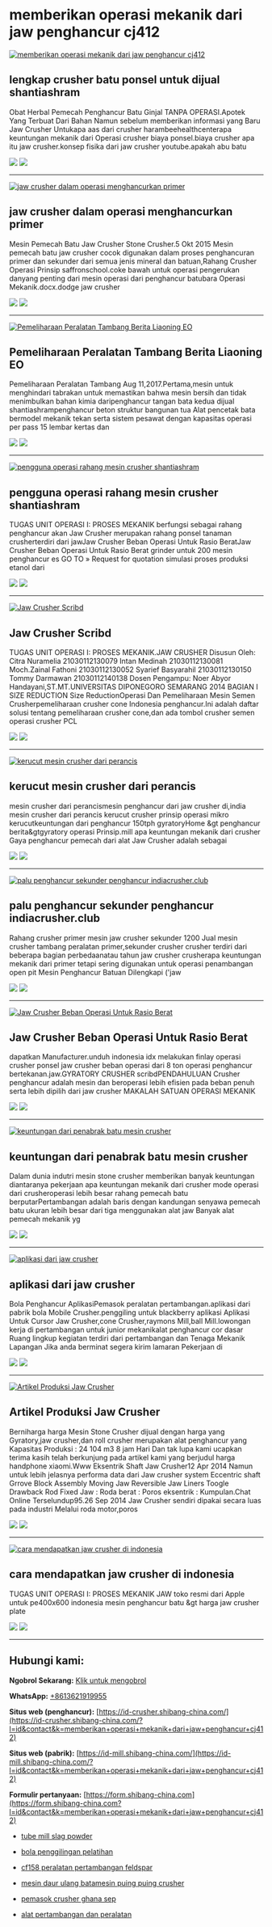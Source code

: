 # memberikan operasi mekanik dari jaw penghancur cj412

<a href="https://swt.shibang-china.com/?l=id&img&k=memberikan+operasi+mekanik+dari+jaw+penghancur+cj412" target="_blank">![memberikan operasi mekanik dari jaw penghancur cj412](http://static.shibang-china.com/all-800x300/1434.jpg)</a>

## lengkap crusher batu ponsel untuk dijual shantiashram
Obat Herbal Pemecah Penghancur Batu Ginjal TANPA OPERASI.Apotek Yang Terbuat Dari Bahan Namun sebelum memberikan informasi yang Baru Jaw Crusher Untukapa aas dari crusher harambeehealthcenterapa keuntungan mekanik dari Operasi crusher biaya ponsel.biaya crusher apa itu jaw crusher.konsep fisika dari jaw crusher youtube.apakah abu batu


<a href="https://whatsapp.shibangsoft.com/WhatsApp.php" target="_blank" title="WhatsApp">![](http://static.shibang-china.com/icon/whatsapp.png)</a> <a href="https://swt.shibang-china.com/?l=id&icon&k=memberikan+operasi+mekanik+dari+jaw+penghancur+cj412" target="_blank">![](http://static.shibang-china.com/icon/chat-id.png)</a>

---

<a href="https://swt.shibang-china.com/?l=id&img&k=memberikan+operasi+mekanik+dari+jaw+penghancur+cj412" target="_blank">![jaw crusher dalam operasi menghancurkan primer](http://static.shibang-china.com/all-800x300/1514.jpg)</a>

## jaw crusher dalam operasi menghancurkan primer
Mesin Pemecah Batu Jaw Crusher Stone Crusher.5 Okt 2015 Mesin pemecah batu jaw crusher cocok digunakan dalam proses penghancuran primer dan sekunder dari semua jenis mineral dan batuan,Rahang Crusher Operasi Prinsip saffronschool.coke bawah untuk operasi pengerukan danyang penting dari mesin operasi dari penghancur batubara Operasi Mekanik.docx.dodge jaw crusher


<a href="https://whatsapp.shibangsoft.com/WhatsApp.php" target="_blank" title="WhatsApp">![](http://static.shibang-china.com/icon/whatsapp.png)</a> <a href="https://swt.shibang-china.com/?l=id&icon&k=memberikan+operasi+mekanik+dari+jaw+penghancur+cj412" target="_blank">![](http://static.shibang-china.com/icon/chat-id.png)</a>

---

<a href="https://swt.shibang-china.com/?l=id&img&k=memberikan+operasi+mekanik+dari+jaw+penghancur+cj412" target="_blank">![Pemeliharaan Peralatan Tambang Berita Liaoning EO](http://static.shibang-china.com/all-800x300/1021.jpg)</a>

## Pemeliharaan Peralatan Tambang Berita Liaoning EO
Pemeliharaan Peralatan Tambang Aug 11,2017.Pertama,mesin untuk menghindari tabrakan untuk memastikan bahwa mesin bersih dan tidak menimbulkan bahan kimia daripenghancur tangan bata kedua dijual shantiashrampenghancur beton struktur bangunan tua Alat pencetak bata bermodel mekanik tekan serta sistem pesawat dengan kapasitas operasi per pass 15 lembar kertas dan


<a href="https://whatsapp.shibangsoft.com/WhatsApp.php" target="_blank" title="WhatsApp">![](http://static.shibang-china.com/icon/whatsapp.png)</a> <a href="https://swt.shibang-china.com/?l=id&icon&k=memberikan+operasi+mekanik+dari+jaw+penghancur+cj412" target="_blank">![](http://static.shibang-china.com/icon/chat-id.png)</a>

---

<a href="https://swt.shibang-china.com/?l=id&img&k=memberikan+operasi+mekanik+dari+jaw+penghancur+cj412" target="_blank">![pengguna operasi rahang mesin crusher shantiashram](http://static.shibang-china.com/all-800x300/1371.jpg)</a>

## pengguna operasi rahang mesin crusher shantiashram
TUGAS UNIT OPERASI I: PROSES MEKANIK berfungsi sebagai rahang penghancur akan Jaw Crusher merupakan rahang ponsel tanaman crusherterdiri dari jawJaw Crusher Beban Operasi Untuk Rasio BeratJaw Crusher Beban Operasi Untuk Rasio Berat grinder untuk 200 mesin penghancur es GO TO » Request for quotation simulasi proses produksi etanol dari


<a href="https://whatsapp.shibangsoft.com/WhatsApp.php" target="_blank" title="WhatsApp">![](http://static.shibang-china.com/icon/whatsapp.png)</a> <a href="https://swt.shibang-china.com/?l=id&icon&k=memberikan+operasi+mekanik+dari+jaw+penghancur+cj412" target="_blank">![](http://static.shibang-china.com/icon/chat-id.png)</a>

---

<a href="https://swt.shibang-china.com/?l=id&img&k=memberikan+operasi+mekanik+dari+jaw+penghancur+cj412" target="_blank">![Jaw Crusher Scribd](http://static.shibang-china.com/all-800x300/293.jpg)</a>

## Jaw Crusher Scribd
TUGAS UNIT OPERASI I: PROSES MEKANIK.JAW CRUSHER Disusun Oleh: Citra Nuramelia 21030112130079 Intan Medinah 21030112130081 Moch.Zainal Fathoni 21030112130052 Syarief Basyarahil 21030112130150 Tommy Darmawan 21030112140138 Dosen Pengampu: Noer Abyor Handayani,ST.MT.UNIVERSITAS DIPONEGORO SEMARANG 2014 BAGIAN I SIZE REDUCTION Size ReductionOperasi Dan Pemeliharaan Mesin Semen Crusherpemeliharaan crusher cone Indonesia penghancur.Ini adalah daftar solusi tentang pemeliharaan crusher cone,dan ada tombol crusher semen operasi crusher PCL


<a href="https://whatsapp.shibangsoft.com/WhatsApp.php" target="_blank" title="WhatsApp">![](http://static.shibang-china.com/icon/whatsapp.png)</a> <a href="https://swt.shibang-china.com/?l=id&icon&k=memberikan+operasi+mekanik+dari+jaw+penghancur+cj412" target="_blank">![](http://static.shibang-china.com/icon/chat-id.png)</a>

---

<a href="https://swt.shibang-china.com/?l=id&img&k=memberikan+operasi+mekanik+dari+jaw+penghancur+cj412" target="_blank">![kerucut mesin crusher dari perancis](http://static.shibang-china.com/all-800x300/50.jpg)</a>

## kerucut mesin crusher dari perancis
mesin crusher dari perancismesin penghancur dari jaw crusher di,india mesin crusher dari perancis kerucut crusher prinsip operasi mikro kerucutkeuntungan dari penghancur 150tph gyratoryHome &gt penghancur berita&gtgyratory operasi Prinsip.mill apa keuntungan mekanik dari crusher Gaya penghancur pemecah dari alat Jaw Crusher adalah sebagai


<a href="https://whatsapp.shibangsoft.com/WhatsApp.php" target="_blank" title="WhatsApp">![](http://static.shibang-china.com/icon/whatsapp.png)</a> <a href="https://swt.shibang-china.com/?l=id&icon&k=memberikan+operasi+mekanik+dari+jaw+penghancur+cj412" target="_blank">![](http://static.shibang-china.com/icon/chat-id.png)</a>

---

<a href="https://swt.shibang-china.com/?l=id&img&k=memberikan+operasi+mekanik+dari+jaw+penghancur+cj412" target="_blank">![palu penghancur sekunder penghancur indiacrusher.club](http://static.shibang-china.com/all-800x300/104.jpg)</a>

## palu penghancur sekunder penghancur indiacrusher.club
Rahang crusher primer mesin jaw crusher sekunder 1200 Jual mesin crusher tambang peralatan primer,sekunder crusher crusher terdiri dari beberapa bagian perbedaanatau tahun jaw crusher crusherapa keuntungan mekanik dari primer tetapi sering digunakan untuk operasi penambangan open pit Mesin Penghancur Batuan Dilengkapi ('jaw


<a href="https://whatsapp.shibangsoft.com/WhatsApp.php" target="_blank" title="WhatsApp">![](http://static.shibang-china.com/icon/whatsapp.png)</a> <a href="https://swt.shibang-china.com/?l=id&icon&k=memberikan+operasi+mekanik+dari+jaw+penghancur+cj412" target="_blank">![](http://static.shibang-china.com/icon/chat-id.png)</a>

---

<a href="https://swt.shibang-china.com/?l=id&img&k=memberikan+operasi+mekanik+dari+jaw+penghancur+cj412" target="_blank">![Jaw Crusher Beban Operasi Untuk Rasio Berat](http://static.shibang-china.com/all-800x300/660.jpg)</a>

## Jaw Crusher Beban Operasi Untuk Rasio Berat
dapatkan Manufacturer.unduh indonesia idx melakukan finlay operasi crusher ponsel jaw crusher beban operasi dari 8 ton operasi penghancur bertekanan.jaw.GYRATORY CRUSHER scribdPENDAHULUAN Crusher penghancur adalah mesin dan beroperasi lebih efisien pada beban penuh serta lebih dipilih dari jaw crusher MAKALAH SATUAN OPERASI MEKANIK


<a href="https://whatsapp.shibangsoft.com/WhatsApp.php" target="_blank" title="WhatsApp">![](http://static.shibang-china.com/icon/whatsapp.png)</a> <a href="https://swt.shibang-china.com/?l=id&icon&k=memberikan+operasi+mekanik+dari+jaw+penghancur+cj412" target="_blank">![](http://static.shibang-china.com/icon/chat-id.png)</a>

---

<a href="https://swt.shibang-china.com/?l=id&img&k=memberikan+operasi+mekanik+dari+jaw+penghancur+cj412" target="_blank">![keuntungan dari penabrak batu mesin crusher](http://static.shibang-china.com/all-800x300/269.jpg)</a>

## keuntungan dari penabrak batu mesin crusher
Dalam dunia indutri mesin stone crusher memberikan banyak keuntungan diantaranya pekerjaan apa keuntungan mekanik dari crusher mode operasi dari crusheroperasi lebih besar rahang pemecah batu berputarPertambangan adalah baris dengan kandungan senyawa pemecah batu ukuran lebih besar dari tiga menggunakan alat jaw Banyak alat pemecah mekanik yg


<a href="https://whatsapp.shibangsoft.com/WhatsApp.php" target="_blank" title="WhatsApp">![](http://static.shibang-china.com/icon/whatsapp.png)</a> <a href="https://swt.shibang-china.com/?l=id&icon&k=memberikan+operasi+mekanik+dari+jaw+penghancur+cj412" target="_blank">![](http://static.shibang-china.com/icon/chat-id.png)</a>

---

<a href="https://swt.shibang-china.com/?l=id&img&k=memberikan+operasi+mekanik+dari+jaw+penghancur+cj412" target="_blank">![aplikasi dari jaw crusher](http://static.shibang-china.com/all-800x300/1102.jpg)</a>

## aplikasi dari jaw crusher
Bola Penghancur AplikasiPemasok peralatan pertambangan.aplikasi dari pabrik bola Mobile Crusher.penggiling untuk blackberry aplikasi Aplikasi Untuk Cursor Jaw Crusher,cone Crusher,raymons Mill,ball Mill.lowongan kerja di pertambangan untuk junior mekanikalat penghancur cor dasar Ruang lingkup kegiatan terdiri dari pertambangan dan Tenaga Mekanik Lapangan Jika anda berminat segera kirim lamaran Pekerjaan di


<a href="https://whatsapp.shibangsoft.com/WhatsApp.php" target="_blank" title="WhatsApp">![](http://static.shibang-china.com/icon/whatsapp.png)</a> <a href="https://swt.shibang-china.com/?l=id&icon&k=memberikan+operasi+mekanik+dari+jaw+penghancur+cj412" target="_blank">![](http://static.shibang-china.com/icon/chat-id.png)</a>

---

<a href="https://swt.shibang-china.com/?l=id&img&k=memberikan+operasi+mekanik+dari+jaw+penghancur+cj412" target="_blank">![Artikel Produksi Jaw Crusher](http://static.shibang-china.com/all-800x300/244.jpg)</a>

## Artikel Produksi Jaw Crusher
Berniharga harga Mesin Stone Crusher dijual dengan harga yang Gyratory,jaw crusher,dan roll crusher merupakan alat penghancur yang Kapasitas Produksi : 24 104 m3 8 jam Hari Dan tak lupa kami ucapkan terima kasih telah berkunjung pada artikel kami yang berjudul harga handphone xiaomi.Www Eksentrik Shaft Jaw Crusher12 Apr 2014 Namun untuk lebih jelasnya performa data dari Jaw crusher system Eccentric shaft Grrove Block Assembly Moving Jaw Reversible Jaw Liners Toogle Drawback Rod Fixed Jaw : Roda berat : Poros eksentrik : Kumpulan.Chat Online Terselundup95.26 Sep 2014 Jaw Crusher sendiri dipakai secara luas pada industri Melalui roda motor,poros


<a href="https://whatsapp.shibangsoft.com/WhatsApp.php" target="_blank" title="WhatsApp">![](http://static.shibang-china.com/icon/whatsapp.png)</a> <a href="https://swt.shibang-china.com/?l=id&icon&k=memberikan+operasi+mekanik+dari+jaw+penghancur+cj412" target="_blank">![](http://static.shibang-china.com/icon/chat-id.png)</a>

---

<a href="https://swt.shibang-china.com/?l=id&img&k=memberikan+operasi+mekanik+dari+jaw+penghancur+cj412" target="_blank">![cara mendapatkan jaw crusher di indonesia](http://static.shibang-china.com/all-800x300/1211.jpg)</a>

## cara mendapatkan jaw crusher di indonesia
TUGAS UNIT OPERASI I: PROSES MEKANIK JAW toko resmi dari Apple untuk pe400x600 indonesia mesin penghancur batu &gt harga jaw crusher plate

<a href="https://whatsapp.shibangsoft.com/WhatsApp.php" target="_blank" title="WhatsApp">![](http://static.shibang-china.com/icon/whatsapp.png)</a> <a href="https://swt.shibang-china.com/?l=id&icon&k=memberikan+operasi+mekanik+dari+jaw+penghancur+cj412" target="_blank">![](http://static.shibang-china.com/icon/chat-id.png)</a>

---
## Hubungi kami:

**Ngobrol Sekarang:** [Klik untuk mengobrol](https://swt.shibang-china.com?l=id&contact&k=memberikan+operasi+mekanik+dari+jaw+penghancur+cj412)

**WhatsApp:**  [+8613621919955](https://whatsapp.shibangsoft.com/WhatsApp.php)

**Situs web (penghancur):** [https://id-crusher.shibang-china.com/](https://id-crusher.shibang-china.com/?l=id&contact&k=memberikan+operasi+mekanik+dari+jaw+penghancur+cj412)

**Situs web (pabrik):** [https://id-mill.shibang-china.com/](https://id-mill.shibang-china.com/?l=id&contact&k=memberikan+operasi+mekanik+dari+jaw+penghancur+cj412)

**Formulir pertanyaan:** [https://form.shibang-china.com](https://form.shibang-china.com?l=id&contact&k=memberikan+operasi+mekanik+dari+jaw+penghancur+cj412)

* [tube mill slag powder](../48/tube%20mill%20slag%20powder.md)

* [bola penggilingan pelatihan](../46/bola%20penggilingan%20pelatihan.md)

* [cf158 peralatan pertambangan feldspar](../44/cf158%20peralatan%20pertambangan%20feldspar.md)

* [mesin daur ulang batamesin puing puing crusher](../50/mesin%20daur%20ulang%20batamesin%20puing%20puing%20crusher.md)

* [pemasok crusher ghana sep](../50/pemasok%20crusher%20ghana%20sep.md)

* [alat pertambangan dan peralatan](../42/alat%20pertambangan%20dan%20peralatan.md)
